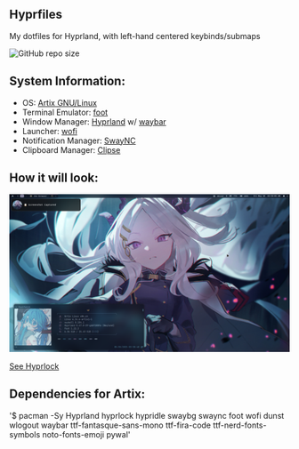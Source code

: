 ## Hyprfiles

My dotfiles for Hyprland, with left-hand centered keybinds/submaps

![GitHub repo size](https://img.shields.io/github/repo-size/fleshguard/hyprfiles?style=for-the-badge&label=Size&labelColor=393e64&color=7579a8)
## System Information:
* OS: [Artix GNU/Linux](https://artixlinux.org/)
* Terminal Emulator: [foot](https://wiki.archlinux.org/title/Foot)
* Window Manager: [Hyprland](https://hyprland.org/) w/ [waybar](https://man.archlinux.org/man/waybar.5.en)
* Launcher: [wofi](https://man.archlinux.org/man/wofi.1)
* Notification Manager: [SwayNC](https://github.com/ErikReider/SwayNotificationCenter)
* Clipboard Manager: [Clipse](https://github.com/savedra1/clipse)
## How it will look:
![img](Github/grim-2025-05-30_0359.png)

[See Hyprlock](Github/20250302_10h53m52s_grim.png)

## Dependencies for Artix:
'$ pacman -Sy Hyprland hyprlock hypridle swaybg swaync foot wofi dunst wlogout waybar ttf-fantasque-sans-mono ttf-fira-code ttf-nerd-fonts-symbols noto-fonts-emoji pywal'
